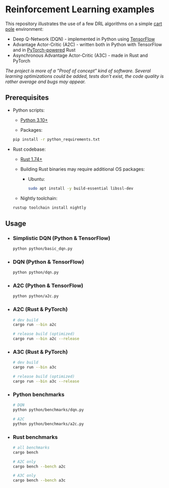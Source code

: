 # Reinforcement Learning examples

This repository illustrates the use of a few DRL algorithms on a simple [cart pole](https://coneural.org/florian/papers/05_cart_pole.pdf) environment:

- Deep Q-Network (DQN) - implemented in Python using [TensorFlow](https://github.com/tensorflow/tensorflow)
- Advantage Actor-Critic (A2C) - written both in Python with TensorFlow and in [PyTorch-powered](https://github.com/LaurentMazare/tch-rs) Rust
- Asynchronous Advantage Actor-Critic (A3C) - made in Rust and PyTorch

_The project is more of a "Proof of concept" kind of software. Several learning optimizations could be added, tests don't exist, the code quality is rather average and bugs may appear._

## Prerequisites

- Python scripts:

  - [Python 3.10+](https://www.python.org/downloads/)

  - Packages:

  ```bash
  pip install -r python_requirements.txt
  ```

- Rust codebase:

  - [Rust 1.74+](https://www.rust-lang.org/tools/install)

  - Building Rust binaries may require additional OS packages:

    - Ubuntu:

      ```bash
      sudo apt install -y build-essential libssl-dev
      ```

  - Nightly toolchain:

  ```bash
  rustup toolchain install nightly
  ```

## Usage

- ### Simplistic DQN (Python & TensorFlow)

  ```bash
  python python/basic_dqn.py
  ```

- ### DQN (Python & TensorFlow)

  ```bash
  python python/dqn.py
  ```

- ### A2C (Python & TensorFlow)

  ```bash
  python python/a2c.py
  ```

- ### A2C (Rust & PyTorch)

  ```bash
  # dev build
  cargo run --bin a2c

  # release build (optimized)
  cargo run --bin a2c --release
  ```

- ### A3C (Rust & PyTorch)

  ```bash
  # dev build
  cargo run --bin a3c

  # release build (optimized)
  cargo run --bin a3c --release
  ```

- ### Python benchmarks

  ```bash
  # DQN
  python python/benchmarks/dqn.py

  # A2C
  python python/benchmarks/a2c.py
  ```

- ### Rust benchmarks

  ```bash
  # all benchmarks
  cargo bench

  # A2C only
  cargo bench --bench a2c

  # A3C only
  cargo bench --bench a3c
  ```
